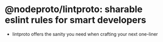 # @nodeproto/lintproto: sharable eslint rules for smart developers

- lintproto offers the sanity you need when crafting your next one-liner
